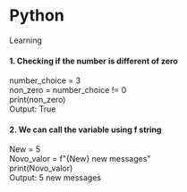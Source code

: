 # Python
Learning

<h4>
  1. Checking if the number is different of zero
  </h4>
number_choice = 3
<br>
non_zero = number_choice != 0
<br>
print(non_zero)
<br>
Output: True

<br>
<h4>
2. We can call the variable using f string
  </h4>
New = 5
<br>
Novo_valor = f"{New} new messages"
<br>
print(Novo_valor)
<br>
Output: 5 new messages
